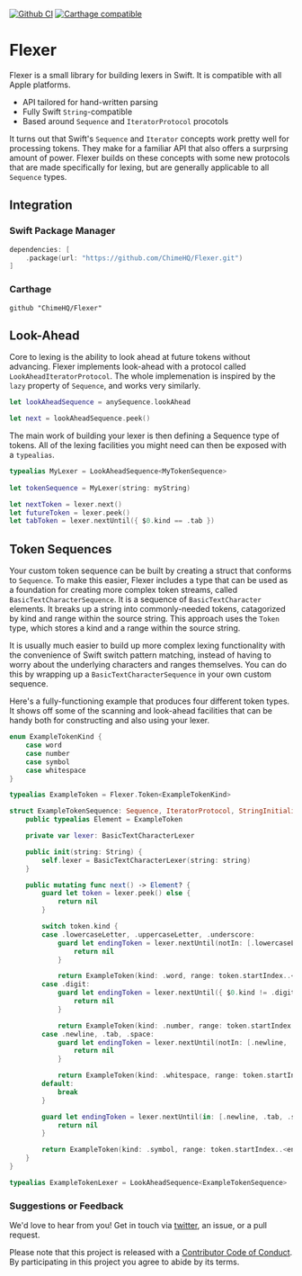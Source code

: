 [![Github CI](https://github.com/ChimeHQ/Flexer/workflows/CI/badge.svg)](https://github.com/ChimeHQ/Flexer/actions)
[![Carthage compatible](https://img.shields.io/badge/Carthage-compatible-4BC51D.svg)](https://github.com/Carthage/Carthage)

# Flexer

Flexer is a small library for building lexers in Swift. It is compatible with all Apple platforms.

- API tailored for hand-written parsing
- Fully Swift `String`-compatible
- Based around `Sequence` and `IteratorProtocol` procotols

It turns out that Swift's `Sequence` and `Iterator` concepts work pretty well for processing tokens. They make for a familiar API that also offers a surprsing amount of power. Flexer builds on these concepts with some new protocols that are made specifically for lexing, but are generally applicable to all `Sequence` types.

## Integration

### Swift Package Manager

```swift
dependencies: [
    .package(url: "https://github.com/ChimeHQ/Flexer.git")
]
```

### Carthage

```
github "ChimeHQ/Flexer"
```

## Look-Ahead

Core to lexing is the ability to look ahead at future tokens without advancing. Flexer implements look-ahead with a protocol called `LookAheadIteratorProtocol`. The whole implemenation is inspired by the `lazy` property of `Sequence`, and works very similarly.

```swift
let lookAheadSequence = anySequence.lookAhead

let next = lookAheadSequence.peek()
```

The main work of building your lexer is then defining a Sequence type of tokens. All of the lexing facilities you might need can then be exposed with a `typealias`.

```swift
typealias MyLexer = LookAheadSequence<MyTokenSequence>
  
let tokenSequence = MyLexer(string: myString)

let nextToken = lexer.next()
let futureToken = lexer.peek()
let tabToken = lexer.nextUntil({ $0.kind == .tab })
```

## Token Sequences

Your custom token sequence can be built by creating a struct that conforms to `Sequence`. To make this easier, Flexer includes a type that can be used as a foundation for creating more complex token streams, called `BasicTextCharacterSequence`. It is a sequence of `BasicTextCharacter` elements. It breaks up a string into commonly-needed tokens, catagorized by kind and range within the source string. This approach uses the `Token` type, which stores a kind and a range within the source string.

It is usually much easier to build up more complex lexing functionality with the convenience of Swift switch pattern matching, instead of having to worry about the underlying characters and ranges themselves. You can do this by wrapping up a `BasicTextCharacterSequence` in your own custom sequence.

Here's a fully-functioning example that produces four different token types. It shows off some of the scanning and look-ahead facilities that can be handy both for constructing and also using your lexer.

```swift
enum ExampleTokenKind {
    case word
    case number
    case symbol
    case whitespace
}

typealias ExampleToken = Flexer.Token<ExampleTokenKind>

struct ExampleTokenSequence: Sequence, IteratorProtocol, StringInitializable {
    public typealias Element = ExampleToken

    private var lexer: BasicTextCharacterLexer

    public init(string: String) {
        self.lexer = BasicTextCharacterLexer(string: string)
    }

    public mutating func next() -> Element? {
        guard let token = lexer.peek() else {
            return nil
        }

        switch token.kind {
        case .lowercaseLetter, .uppercaseLetter, .underscore:
            guard let endingToken = lexer.nextUntil(notIn: [.lowercaseLetter, .uppercaseLetter, .underscore, .digit]) else {
                return nil
            }

            return ExampleToken(kind: .word, range: token.startIndex..<endingToken.endIndex)
        case .digit:
            guard let endingToken = lexer.nextUntil({ $0.kind != .digit }) else {
                return nil
            }

            return ExampleToken(kind: .number, range: token.startIndex..<endingToken.endIndex)
        case .newline, .tab, .space:
            guard let endingToken = lexer.nextUntil(notIn: [.newline, .tab, .space]) else {
                return nil
            }

            return ExampleToken(kind: .whitespace, range: token.startIndex..<endingToken.endIndex)
        default:
            break
        }

        guard let endingToken = lexer.nextUntil(in: [.newline, .tab, .space, .lowercaseLetter, .uppercaseLetter, .underscore, .digit]) else {
            return nil
        }

        return ExampleToken(kind: .symbol, range: token.startIndex..<endingToken.endIndex)
    }
}

typealias ExampleTokenLexer = LookAheadSequence<ExampleTokenSequence>
```

### Suggestions or Feedback

We'd love to hear from you! Get in touch via [twitter](https://twitter.com/chimehq), an issue, or a pull request.

Please note that this project is released with a [Contributor Code of Conduct](CODE_OF_CONDUCT.md). By participating in this project you agree to abide by its terms.